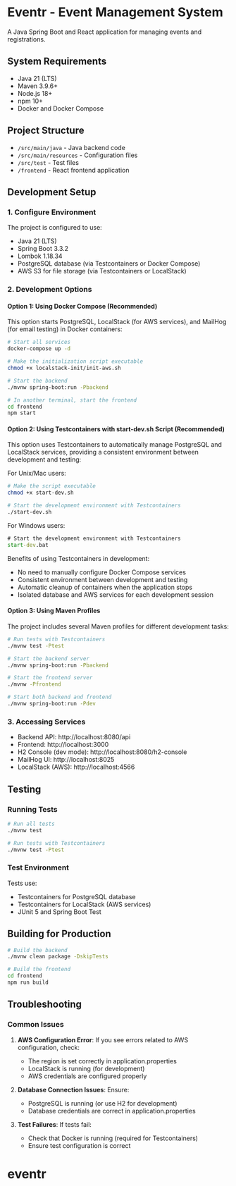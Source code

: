 # Eventr - Event Management System

A Java Spring Boot and React application for managing events and registrations.

## System Requirements

- Java 21 (LTS)
- Maven 3.9.6+
- Node.js 18+
- npm 10+
- Docker and Docker Compose

## Project Structure

- `/src/main/java` - Java backend code
- `/src/main/resources` - Configuration files
- `/src/test` - Test files
- `/frontend` - React frontend application

## Development Setup

### 1. Configure Environment

The project is configured to use:
- Java 21 (LTS)
- Spring Boot 3.3.2
- Lombok 1.18.34
- PostgreSQL database (via Testcontainers or Docker Compose)
- AWS S3 for file storage (via Testcontainers or LocalStack)

### 2. Development Options

#### Option 1: Using Docker Compose (Recommended)

This option starts PostgreSQL, LocalStack (for AWS services), and MailHog (for email testing) in Docker containers:

```bash
# Start all services
docker-compose up -d

# Make the initialization script executable
chmod +x localstack-init/init-aws.sh

# Start the backend
./mvnw spring-boot:run -Pbackend

# In another terminal, start the frontend
cd frontend
npm start
```

#### Option 2: Using Testcontainers with start-dev.sh Script (Recommended)

This option uses Testcontainers to automatically manage PostgreSQL and LocalStack services, providing a consistent environment between development and testing:

For Unix/Mac users:
```bash
# Make the script executable
chmod +x start-dev.sh

# Start the development environment with Testcontainers
./start-dev.sh
```

For Windows users:
```cmd
# Start the development environment with Testcontainers
start-dev.bat
```

Benefits of using Testcontainers in development:
- No need to manually configure Docker Compose services
- Consistent environment between development and testing
- Automatic cleanup of containers when the application stops
- Isolated database and AWS services for each development session

#### Option 3: Using Maven Profiles

The project includes several Maven profiles for different development tasks:

```bash
# Run tests with Testcontainers
./mvnw test -Ptest

# Start the backend server
./mvnw spring-boot:run -Pbackend

# Start the frontend server
./mvnw -Pfrontend

# Start both backend and frontend
./mvnw spring-boot:run -Pdev
```

### 3. Accessing Services

- Backend API: http://localhost:8080/api
- Frontend: http://localhost:3000
- H2 Console (dev mode): http://localhost:8080/h2-console
- MailHog UI: http://localhost:8025
- LocalStack (AWS): http://localhost:4566

## Testing

### Running Tests

```bash
# Run all tests
./mvnw test

# Run tests with Testcontainers
./mvnw test -Ptest
```

### Test Environment

Tests use:
- Testcontainers for PostgreSQL database
- Testcontainers for LocalStack (AWS services)
- JUnit 5 and Spring Boot Test

## Building for Production

```bash
# Build the backend
./mvnw clean package -DskipTests

# Build the frontend
cd frontend
npm run build
```

## Troubleshooting

### Common Issues

1. **AWS Configuration Error**: If you see errors related to AWS configuration, check:
   - The region is set correctly in application.properties
   - LocalStack is running (for development)
   - AWS credentials are configured properly

2. **Database Connection Issues**: Ensure:
   - PostgreSQL is running (or use H2 for development)
   - Database credentials are correct in application.properties

3. **Test Failures**: If tests fail:
   - Check that Docker is running (required for Testcontainers)
   - Ensure test configuration is correct
# eventr
